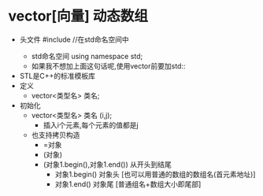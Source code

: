 # vector[向量] 动态数组
* 头文件 #include <vector> //在std命名空间中
    + std命名空间 using namespace std;
    + 如果我不想加上面这句话呢,使用vector前要加std::
* STL是C++的标准模板库
* 定义 
    + vector<类型名> 类名;
* 初始化
    + vector<类型名> 类名 (i,j); 
        + 插入i个元素,每个元素的值都是j
    + 也支持拷贝构造  
        + =对象 
        + (对象)
        + (对象1.begin(),对象1.end()) 从开头到结尾
            + 对象1.begin() 对象头 [也可以用普通的数组的数组名(首元素地址)]
            + 对象1.end() 对象尾 [普通组名+数组大小即尾部]
